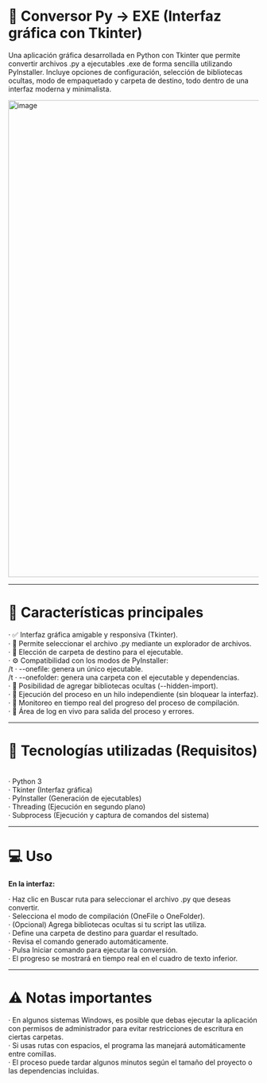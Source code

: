 # 🐍 Conversor Py → EXE (Interfaz gráfica con Tkinter)

Una aplicación gráfica desarrollada en Python con Tkinter que permite convertir archivos .py a ejecutables .exe de forma sencilla utilizando PyInstaller.
Incluye opciones de configuración, selección de bibliotecas ocultas, modo de empaquetado y carpeta de destino, todo dentro de una interfaz moderna y minimalista.<br>

<img width="749" height="959" alt="image" src="https://github.com/user-attachments/assets/aa284d5d-cd3c-4aae-a97c-58e386220ec7" />

-------------------

# 🚀 Características principales

· ✅ Interfaz gráfica amigable y responsiva (Tkinter).<br>
· 📂 Permite seleccionar el archivo .py mediante un explorador de archivos.<br>
· 📁 Elección de carpeta de destino para el ejecutable.<br>
· ⚙️ Compatibilidad con los modos de PyInstaller:<br>
/t · --onefile: genera un único ejecutable.<br>
/t · --onefolder: genera una carpeta con el ejecutable y dependencias.<br>
· 🧩 Posibilidad de agregar bibliotecas ocultas (--hidden-import).<br>
· 🧵 Ejecución del proceso en un hilo independiente (sin bloquear la interfaz).<br>
· 📜 Monitoreo en tiempo real del progreso del proceso de compilación.<br>
· 💬 Área de log en vivo para salida del proceso y errores.<br>

--------------

# 🧠 Tecnologías utilizadas (Requisitos)
<br>
· Python 3<br>
· Tkinter (Interfaz gráfica)<br>
· PyInstaller (Generación de ejecutables)<br>
· Threading (Ejecución en segundo plano)<br>
· Subprocess (Ejecución y captura de comandos del sistema)<br>

-------------

# 💻 Uso

**En la interfaz:**

· Haz clic en Buscar ruta para seleccionar el archivo .py que deseas convertir.<br>
· Selecciona el modo de compilación (OneFile o OneFolder).<br>
· (Opcional) Agrega bibliotecas ocultas si tu script las utiliza.<br>
· Define una carpeta de destino para guardar el resultado.<br>
· Revisa el comando generado automáticamente.<br>
· Pulsa Iniciar comando para ejecutar la conversión.<br>
· El progreso se mostrará en tiempo real en el cuadro de texto inferior.<br>

--------------

# ⚠️ Notas importantes

· En algunos sistemas Windows, es posible que debas ejecutar la aplicación con permisos de administrador para evitar restricciones de escritura en ciertas carpetas.<br>
· Si usas rutas con espacios, el programa las manejará automáticamente entre comillas.<br>
· El proceso puede tardar algunos minutos según el tamaño del proyecto o las dependencias incluidas.<br>
